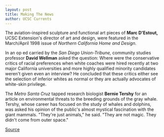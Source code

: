 ```yaml
---
layout: post
title: Making The News
author: UCSC Currents
---
```


The aviation-inspired sculpture and functional art pieces of **Marc D'Estout,** UCSC Extension's director of art and design, were featured in the March/April 1998 issue of _Northern California Home and Design._

In an op ed carried by the _San Diego Union-Tribune,_ community studies professor **David Wellman** asked the question: Where were the conservative critics of racial preferences when white coaches were hired recently at two major California universities and more highly qualified minority candidates weren't given even an interview? He concluded that these critics either see the selection of inferior whites as normal or they are actually advocates of white-skin privilege.

The _Metro Santa Cruz_ tapped research biologist **Bernie Tershy** for an article on environmental threats to the breeding grounds of the gray whale. Tershy, whose career has focused on the study of whales and dolphins, was asked his opinion of the public's almost mystical fascination with the giant mammals. "They're just animals," he said. "They are not magic. They didn't come from outer space."

[Source](http://www1.ucsc.edu/oncampus/currents/97-98/03-30/makenews.htm "Permalink to Making the News: 03-30-98")
